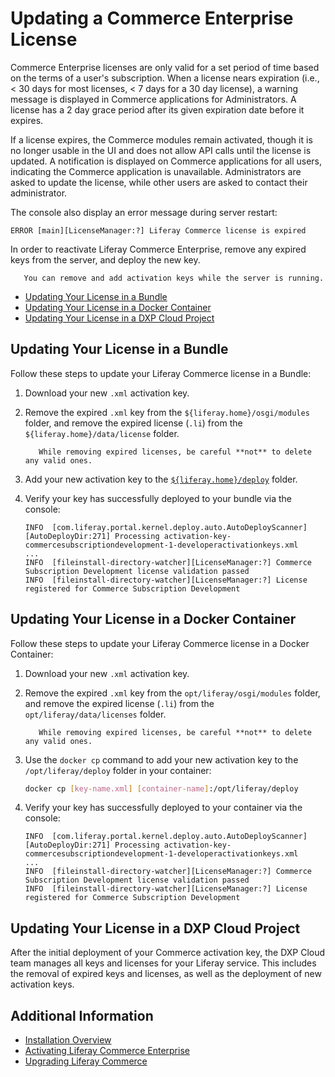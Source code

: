 # Updating a Commerce Enterprise License

Commerce Enterprise licenses are only valid for a set period of time based on the terms of a user's subscription. When a license nears expiration (i.e., < 30 days for most licenses, < 7 days for a 30 day license), a warning message is displayed in Commerce applications for Administrators. A license has a 2 day grace period after its given expiration date before it expires.

If a license expires, the Commerce modules remain activated, though it is no longer usable in the UI and does not allow API calls until the license is updated. A notification is displayed on Commerce applications for all users, indicating the Commerce application is unavailable. Administrators are asked to update the license, while other users are asked to contact their administrator.

The console also display an error message during server restart:

   ```log
   ERROR [main][LicenseManager:?] Liferay Commerce license is expired
   ```

In order to reactivate Liferay Commerce Enterprise, remove any expired keys from the server, and deploy the new key.

   ```tip::
      You can remove and add activation keys while the server is running.
   ```

* [Updating Your License in a Bundle](#updating-your-license-in-a-bundle)
* [Updating Your License in a Docker Container](#updating-your-license-in-a-docker-container)
* [Updating Your License in a DXP Cloud Project](#updating-your-license-in-a-dxp-cloud-project)

## Updating Your License in a Bundle

Follow these steps to update your Liferay Commerce license in a Bundle:

1. Download your new `.xml` activation key.

1. Remove the expired `.xml` key from the `${liferay.home}/osgi/modules` folder, and remove the expired license (`.li`) from the `${liferay.home}/data/license` folder.
    
    ```warning::
       While removing expired licenses, be careful **not** to delete any valid ones.
    ```

1. Add your new activation key to the [`${liferay.home}/deploy`](https://learn.liferay.com/dxp/7.x/en/installation-and-upgrades/reference/liferay-home.html) folder.

1. Verify your key has successfully deployed to your bundle via the console:

   ```log
   INFO  [com.liferay.portal.kernel.deploy.auto.AutoDeployScanner][AutoDeployDir:271] Processing activation-key-commercesubscriptiondevelopment-1-developeractivationkeys.xml
   ...
   INFO  [fileinstall-directory-watcher][LicenseManager:?] Commerce Subscription Development license validation passed
   INFO  [fileinstall-directory-watcher][LicenseManager:?] License registered for Commerce Subscription Development
   ```

## Updating Your License in a Docker Container

Follow these steps to update your Liferay Commerce license in a Docker Container:

1. Download your new `.xml` activation key.

1. Remove the expired `.xml` key from the `opt/liferay/osgi/modules` folder, and remove the expired license (`.li`) from the `opt/liferay/data/licenses` folder.
    
    ```warning::
       While removing expired licenses, be careful **not** to delete any valid ones.
    ```

1. Use the `docker cp` command to add your new activation key to the `/opt/liferay/deploy` folder in your container:

   ```bash
   docker cp [key-name.xml] [container-name]:/opt/liferay/deploy
   ```

1. Verify your key has successfully deployed to your container via the console:

   ```log
   INFO  [com.liferay.portal.kernel.deploy.auto.AutoDeployScanner][AutoDeployDir:271] Processing activation-key-commercesubscriptiondevelopment-1-developeractivationkeys.xml
   ...
   INFO  [fileinstall-directory-watcher][LicenseManager:?] Commerce Subscription Development license validation passed
   INFO  [fileinstall-directory-watcher][LicenseManager:?] License registered for Commerce Subscription Development
   ```

## Updating Your License in a DXP Cloud Project

After the initial deployment of your Commerce activation key, the DXP Cloud team manages all keys and licenses for your Liferay service. This includes the removal of expired keys and licenses, as well as the deployment of new activation keys.

## Additional Information

* [Installation Overview](./installation-overview.md)
* [Activating Liferay Commerce Enterprise](./activating-liferay-commerce-enterprise.md)
* [Upgrading Liferay Commerce](./upgrading-liferay-commerce.md)

